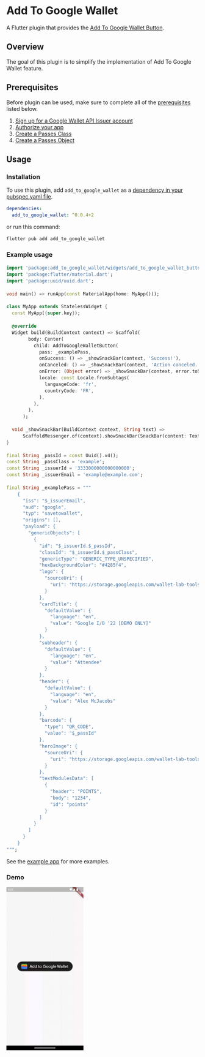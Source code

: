 # Add To Google Wallet

A Flutter plugin that provides the [Add To Google Wallet Button](https://developers.google.com/wallet/retail/loyalty-cards/resources/brand-guidelines#add-to-google-wallet-button).

## Overview
The goal of this plugin is to simplify the implementation of Add To Google Wallet feature.

## Prerequisites
Before plugin can be used, make sure to complete all of the [prerequisites](https://developers.google.com/wallet/generic/android/prerequisites) listed below.

1. [Sign up for a Google Wallet API Issuer account](https://developers.google.com/wallet/generic/android/prerequisites#1.-sign-up-for-a-google-wallet-api-issuer-account)
2. [Authorize your app](https://developers.google.com/wallet/generic/android/prerequisites#3.-obtain-credentials-to-authorize-your-app)
3. [Create a Passes Class](https://developers.google.com/wallet/generic/android/prerequisites#5.-create-a-passes-class)
4. [Create a Passes Object](https://developers.google.com/wallet/generic/android#1_create_a_passes_object)

## Usage
### Installation
To use this plugin, add `add_to_google_wallet` as a [dependency in your pubspec.yaml file](https://docs.flutter.dev/development/packages-and-plugins/using-packages).

```yml
dependencies:
  add_to_google_wallet: ^0.0.4+2
```

or run this command:
```zsh
flutter pub add add_to_google_wallet 
```

### Example usage
```dart
import 'package:add_to_google_wallet/widgets/add_to_google_wallet_button.dart';
import 'package:flutter/material.dart';
import 'package:uuid/uuid.dart';

void main() => runApp(const MaterialApp(home: MyApp()));

class MyApp extends StatelessWidget {
  const MyApp({super.key});

  @override
  Widget build(BuildContext context) => Scaffold(
        body: Center(
          child: AddToGoogleWalletButton(
            pass: _examplePass,
            onSuccess: () => _showSnackBar(context, 'Success!'),
            onCanceled: () => _showSnackBar(context, 'Action canceled.'),
            onError: (Object error) => _showSnackBar(context, error.toString()),
            locale: const Locale.fromSubtags(
              languageCode: 'fr',
              countryCode: 'FR',
            ),
          ),
        ),
      );

  void _showSnackBar(BuildContext context, String text) =>
      ScaffoldMessenger.of(context).showSnackBar(SnackBar(content: Text(text)));
}

final String _passId = const Uuid().v4();
const String _passClass = 'example';
const String _issuerId = '3333000000000000000';
const String _issuerEmail = 'example@example.com';

final String _examplePass = """ 
    {
      "iss": "$_issuerEmail",
      "aud": "google",
      "typ": "savetowallet",
      "origins": [],
      "payload": {
        "genericObjects": [
          {
            "id": "$_issuerId.$_passId",
            "classId": "$_issuerId.$_passClass",
            "genericType": "GENERIC_TYPE_UNSPECIFIED",
            "hexBackgroundColor": "#4285f4",
            "logo": {
              "sourceUri": {
                "uri": "https://storage.googleapis.com/wallet-lab-tools-codelab-artifacts-public/pass_google_logo.jpg"
              }
            },
            "cardTitle": {
              "defaultValue": {
                "language": "en",
                "value": "Google I/O '22 [DEMO ONLY]"
              }
            },
            "subheader": {
              "defaultValue": {
                "language": "en",
                "value": "Attendee"
              }
            },
            "header": {
              "defaultValue": {
                "language": "en",
                "value": "Alex McJacobs"
              }
            },
            "barcode": {
              "type": "QR_CODE",
              "value": "$_passId"
            },
            "heroImage": {
              "sourceUri": {
                "uri": "https://storage.googleapis.com/wallet-lab-tools-codelab-artifacts-public/google-io-hero-demo-only.jpg"
              }
            },
            "textModulesData": [
              {
                "header": "POINTS",
                "body": "1234",
                "id": "points"
              }
            ]
          }
        ]
      }
    }
""";
```

See the [example app](https://github.com/DroidsOnRoids/add-to-google-wallet/blob/main/example/lib/main.dart) for more examples.

### Demo
<img src="https://raw.githubusercontent.com/DroidsOnRoids/add-to-google-wallet/main/demo/demo.gif" width="40%"/>
